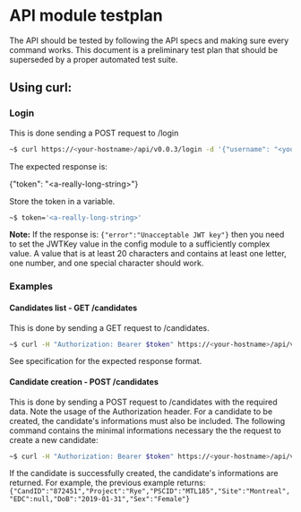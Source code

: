 # API module testplan
 
The API should be tested by following the API specs and making sure every command works.
This document is a preliminary test plan that should be superseded by a proper automated test suite.

## Using curl:
### Login
This is done sending a POST request to /login
```bash
~$ curl https://<your-hostname>/api/v0.0.3/login -d '{"username": "<your-username>", "password": "<your-password>"}'
```

The expected response is:

{"token": "\<a-really-long-string>"}

Store the token in a variable.
```bash
~$ token='<a-really-long-string>'
```

**Note:** If the response is: `{"error":"Unacceptable JWT key"}` then you need to set the JWTKey value in the config module to a sufficiently complex value. A value that is at least 20 characters and contains at least one letter, one number, and one special character should work.


### Examples
#### Candidates list - GET /candidates
This is done by sending a GET request to /candidates.
```bash
~$ curl -H "Authorization: Bearer $token" https://<your-hostname>/api/v0.0.3/candidates
```

See specification for the expected response format.


#### Candidate creation - POST /candidates
This is done by sending a POST request to /candidates with the required data. Note the usage of the Authorization header. For a candidate to be created, the candidate's informations must also be included. The following command contains the minimal informations necessary the the request to create a new candidate:

```bash
~$ curl -H "Authorization: Bearer $token" https://<your-hostname>/api/v0.0.3/candidates -d '{"Candidate":{"Project":"Rye","Site":"Montreal","DoB":"2019, "Sex":"Female"}}' 
```

If the candidate is successfully created, the candidate's informations are returned. For example, the previous example returns: `{"CandID":"872451","Project":"Rye","PSCID":"MTL185","Site":"Montreal","EDC":null,"DoB":"2019-01-31","Sex":"Female"}`

